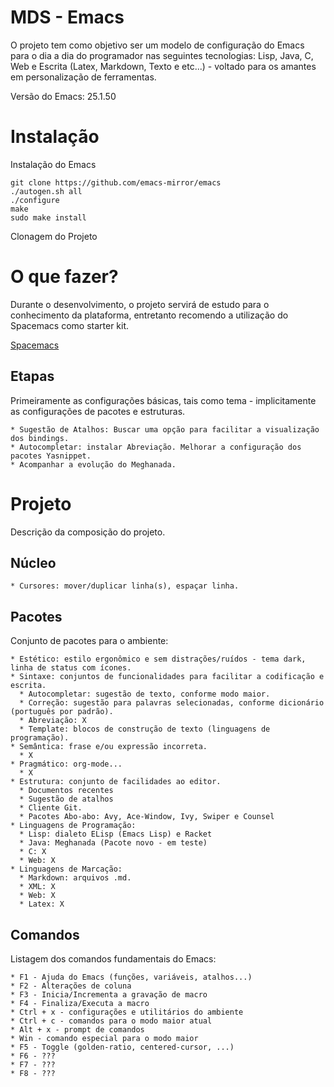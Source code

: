# MDS - Emacs

O projeto tem como objetivo ser um modelo de configuração do Emacs para o dia a dia do programador nas seguintes tecnologias: Lisp, Java, C, Web e Escrita (Latex, Markdown, Texto e etc...) - voltado para os amantes em personalização de ferramentas.

Versão do Emacs: 25.1.50

# Instalação

Instalação do Emacs

```
git clone https://github.com/emacs-mirror/emacs
./autogen.sh all
./configure
make
sudo make install
```

Clonagem do Projeto

# O que fazer?

Durante o desenvolvimento, o projeto servirá de estudo para o conhecimento da plataforma, entretanto recomendo a utilização do Spacemacs como starter kit.

[Spacemacs](https://github.com/syl20bnr/spacemacs)

## Etapas

Primeiramente as configurações básicas, tais como tema - implicitamente as configurações de pacotes e estruturas.

    * Sugestão de Atalhos: Buscar uma opção para facilitar a visualização dos bindings.
    * Autocompletar: instalar Abreviação. Melhorar a configuração dos pacotes Yasnippet.
    * Acompanhar a evolução do Meghanada.

# Projeto

Descrição da composição do projeto.

## Núcleo

    * Cursores: mover/duplicar linha(s), espaçar linha.

## Pacotes

Conjunto de pacotes para o ambiente:

    * Estético: estilo ergonômico e sem distrações/ruídos - tema dark, linha de status com ícones.
    * Sintaxe: conjuntos de funcionalidades para facilitar a codificação e escrita.
      * Autocompletar: sugestão de texto, conforme modo maior.
      * Correção: sugestão para palavras selecionadas, conforme dicionário (português por padrão).
      * Abreviação: X
      * Template: blocos de construção de texto (linguagens de programação).
    * Semântica: frase e/ou expressão incorreta.
      * X
    * Pragmático: org-mode...
      * X
    * Estrutura: conjunto de facilidades ao editor.
      * Documentos recentes
      * Sugestão de atalhos
      * Cliente Git.
      * Pacotes Abo-abo: Avy, Ace-Window, Ivy, Swiper e Counsel
    * Linguagens de Programação:
      * Lisp: dialeto ELisp (Emacs Lisp) e Racket
      * Java: Meghanada (Pacote novo - em teste)
      * C: X
      * Web: X
    * Linguagens de Marcação:
      * Markdown: arquivos .md.
      * XML: X
      * Web: X
      * Latex: X

## Comandos

Listagem dos comandos fundamentais do Emacs:

    * F1 - Ajuda do Emacs (funções, variáveis, atalhos...)
    * F2 - Alterações de coluna
    * F3 - Inicia/Incrementa a gravação de macro
    * F4 - Finaliza/Executa a macro
    * Ctrl + x - configurações e utilitários do ambiente
    * Ctrl + c - comandos para o modo maior atual
    * Alt + x - prompt de comandos
    * Win - comando especial para o modo maior
    * F5 - Toggle (golden-ratio, centered-cursor, ...)
    * F6 - ???
    * F7 - ???
    * F8 - ???
